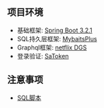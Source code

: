 ## 项目环境
* 基础框架: [Spring Boot 3.2.1](https://spring.io/projects/spring-boot/)
* SQL持久层框架: [MybaitsPlus](https://baomidou.com/pages/24112f/)
* Graphql框架: [netflix DGS](https://ferris-yang.gitbook.io/netflix-dgs-guide-chinese/)
* 登录验证: [SaToken](https://sa-token.cc/doc.html#/)
## 注意事项
* [SQL脚本](https://github.com/Guuugao/Uno_restart/blob/master/script/PlayerInfo.SQL)
